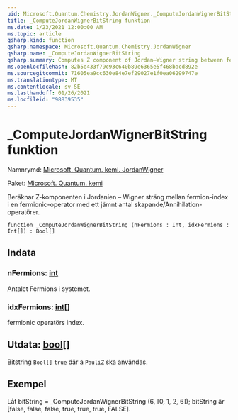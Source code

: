 ```yaml
---
uid: Microsoft.Quantum.Chemistry.JordanWigner._ComputeJordanWignerBitString
title: _ComputeJordanWignerBitString funktion
ms.date: 1/23/2021 12:00:00 AM
ms.topic: article
qsharp.kind: function
qsharp.namespace: Microsoft.Quantum.Chemistry.JordanWigner
qsharp.name: _ComputeJordanWignerBitString
qsharp.summary: Computes Z component of Jordan–Wigner string between fermion indices in a fermionic operator with an even number of creation / annihilation operators.
ms.openlocfilehash: 82b5e433f79c93c640b89e6365e5f468bacd892e
ms.sourcegitcommit: 71605ea9cc630e84e7ef29027e1f0ea06299747e
ms.translationtype: MT
ms.contentlocale: sv-SE
ms.lasthandoff: 01/26/2021
ms.locfileid: "98839535"
---
```

# <a name="_computejordanwignerbitstring-function"></a>_ComputeJordanWignerBitString funktion

Namnrymd: [Microsoft. Quantum. kemi. JordanWigner](xref:Microsoft.Quantum.Chemistry.JordanWigner)

Paket: [Microsoft. Quantum. kemi](https://nuget.org/packages/Microsoft.Quantum.Chemistry)


Beräknar Z-komponenten i Jordanien – Wigner sträng mellan fermion-index i en fermionic-operator med ett jämnt antal skapande/Annihilation-operatörer.

```qsharp
function _ComputeJordanWignerBitString (nFermions : Int, idxFermions : Int[]) : Bool[]
```


## <a name="input"></a>Indata

### <a name="nfermions--int"></a>nFermions: [int](xref:microsoft.quantum.lang-ref.int)

Antalet Fermions i systemet.


### <a name="idxfermions--int"></a>idxFermions: [int](xref:microsoft.quantum.lang-ref.int)[]

fermionic operatörs index.



## <a name="output--bool"></a>Utdata: [bool](xref:microsoft.quantum.lang-ref.bool)[]

Bitstring `Bool[]` `true` där a `PauliZ` ska användas.

## <a name="example"></a>Exempel

Låt bitString = _ComputeJordanWignerBitString (6, [0, 1, 2, 6]); bitString är [false, false, false, true, true, true, FALSE].